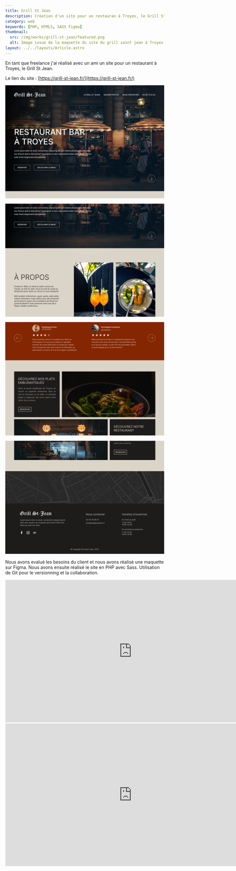 ```yaml
---
title: Grill St Jean
description: Création d'un site pour un restauran à Troyes, le Grill St Jean.
category: web
keywords: [PHP, HTML5, SASS Figma]
thumbnail:
  src: /img/works/grill-st-jean/featured.png
  alt: Image issue de la maquette du site du grill saint jean à Troyes
layout: ../../layouts/Article.astro
---
```


En tant que freelance j'ai réalisé avec un ami un site pour un restaurant à Troyes, le Grill St Jean.

Le lien du site : [https://grill-st-jean.fr/](https://grill-st-jean.fr/)

<div class="img-grid">

![Image issue de la maquette du site du grill saint jean à Troyes](../../assets/works/grill-st-jean/01.png)

![Image issue de la maquette du site du grill saint jean à Troyes](../../assets/works/grill-st-jean/02.png)

![Image issue de la maquette du site du grill saint jean à Troyes](../../assets/works/grill-st-jean/03.png)

![Image issue de la maquette du site du grill saint jean à Troyes](../../assets/works/grill-st-jean/04.png)

</div>

Nous avons evalué les besoins du client et nous avons réalisé une maquette sur Figma. Nous avons ensuite réalisé le site en PHP avec Sass. Utilisation de Git pour le versionning et la collaboration.

<iframe style="border: 1px solid rgba(0, 0, 0, 0.1);" width="800" height="450" src="https://www.figma.com/embed?embed_host=share&url=https%3A%2F%2Fwww.figma.com%2Ffile%2FqL9foXxf6fkopJzbmQM9ZO%2Fgrill-st-jean%3Ftype%3Ddesign%26node-id%3D114%253A4%26mode%3Ddesign%26t%3DwPovV28BlLo1Ma2O-1" allowfullscreen></iframe>

<iframe style="border: 1px solid rgba(0, 0, 0, 0.1);" width="800" height="450" src="https://www.figma.com/embed?embed_host=share&url=https%3A%2F%2Fwww.figma.com%2Ffile%2FqL9foXxf6fkopJzbmQM9ZO%2Fgrill-st-jean%3Ftype%3Ddesign%26node-id%3D97%253A138%26mode%3Ddesign%26t%3DwPovV28BlLo1Ma2O-1" allowfullscreen></iframe>
